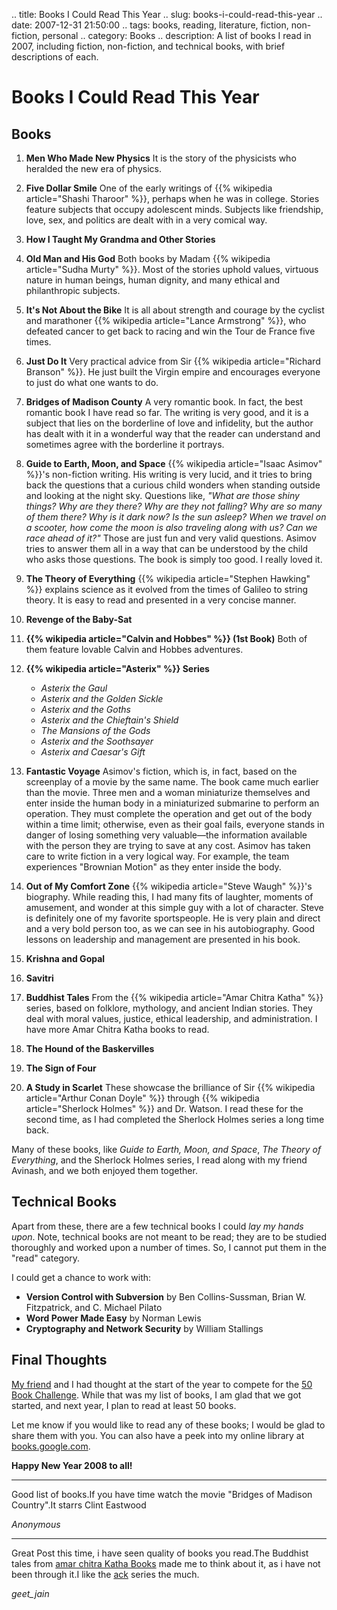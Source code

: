 .. title: Books I Could Read This Year
.. slug: books-i-could-read-this-year
.. date: 2007-12-31 21:50:00
.. tags: books, reading, literature, fiction, non-fiction, personal
.. category: Books
.. description: A list of books I read in 2007, including fiction, non-fiction, and technical books, with brief descriptions of each.

# Books I Could Read This Year

## Books

1. **Men Who Made New Physics**
    It is the story of the physicists who heralded the new era of physics.

2. **Five Dollar Smile**
    One of the early writings of {{% wikipedia article="Shashi Tharoor" %}}, perhaps when he was in college. Stories feature subjects that occupy adolescent minds. Subjects like friendship, love, sex, and politics are dealt with in a very comical way.

3. **How I Taught My Grandma and Other Stories**

4. **Old Man and His God**
    Both books by Madam {{% wikipedia article="Sudha Murty" %}}. Most of the stories uphold values, virtuous nature in human beings, human dignity, and many ethical and philanthropic subjects.

5. **It's Not About the Bike**
    It is all about strength and courage by the cyclist and marathoner {{% wikipedia article="Lance Armstrong" %}}, who defeated cancer to get back to racing and win the Tour de France five times.

6. **Just Do It**
    Very practical advice from Sir {{% wikipedia article="Richard Branson" %}}. He just built the Virgin empire and encourages everyone to just do what one wants to do.

7. **Bridges of Madison County**
    A very romantic book. In fact, the best romantic book I have read so far. The writing is very good, and it is a subject that lies on the borderline of love and infidelity, but the author has dealt with it in a wonderful way that the reader can understand and sometimes agree with the borderline it portrays.

8. **Guide to Earth, Moon, and Space**
    {{% wikipedia article="Isaac Asimov" %}}'s non-fiction writing. His writing is very lucid, and it tries to bring back the questions that a curious child wonders when standing outside and looking at the night sky. Questions like, *"What are those shiny things? Why are they there? Why are they not falling? Why are so many of them there? Why is it dark now? Is the sun asleep? When we travel on a scooter, how come the moon is also traveling along with us? Can we race ahead of it?"* Those are just fun and very valid questions. Asimov tries to answer them all in a way that can be understood by the child who asks those questions. The book is simply too good. I really loved it.

9. **The Theory of Everything**
    {{% wikipedia article="Stephen Hawking" %}} explains science as it evolved from the times of Galileo to string theory. It is easy to read and presented in a very concise manner.

10. **Revenge of the Baby-Sat**

11. **{{% wikipedia article="Calvin and Hobbes" %}} (1st Book)**
     Both of them feature lovable Calvin and Hobbes adventures.

12. **{{% wikipedia article="Asterix" %}} Series**
     - *Asterix the Gaul*
     - *Asterix and the Golden Sickle*
     - *Asterix and the Goths*
     - *Asterix and the Chieftain's Shield*
     - *The Mansions of the Gods*
     - *Asterix and the Soothsayer*
     - *Asterix and Caesar's Gift*

13. **Fantastic Voyage**
     Asimov's fiction, which is, in fact, based on the screenplay of a movie by the same name. The book came much earlier than the movie. Three men and a woman miniaturize themselves and enter inside the human body in a miniaturized submarine to perform an operation. They must complete the operation and get out of the body within a time limit; otherwise, even as their goal fails, everyone stands in danger of losing something very valuable—the information available with the person they are trying to save at any cost.
     Asimov has taken care to write fiction in a very logical way. For example, the team experiences "Brownian Motion" as they enter inside the body.

14. **Out of My Comfort Zone**
     {{% wikipedia article="Steve Waugh" %}}'s biography. While reading this, I had many fits of laughter, moments of amusement, and wonder at this simple guy with a lot of character. Steve is definitely one of my favorite sportspeople. He is very plain and direct and a very bold person too, as we can see in his autobiography. Good lessons on leadership and management are presented in his book.

15. **Krishna and Gopal**

16. **Savitri**

17. **Buddhist Tales**
     From the {{% wikipedia article="Amar Chitra Katha" %}} series, based on folklore, mythology, and ancient Indian stories. They deal with moral values, justice, ethical leadership, and administration.
     I have more Amar Chitra Katha books to read.

18. **The Hound of the Baskervilles**

19. **The Sign of Four**

20. **A Study in Scarlet**
     These showcase the brilliance of Sir {{% wikipedia article="Arthur Conan Doyle" %}} through {{% wikipedia article="Sherlock Holmes" %}} and Dr. Watson. I read these for the second time, as I had completed the Sherlock Holmes series a long time back.

Many of these books, like *Guide to Earth, Moon, and Space*, *The Theory of Everything*, and the Sherlock Holmes series, I read along with my friend Avinash, and we both enjoyed them together.

## Technical Books

Apart from these, there are a few technical books I could *lay my hands upon*. Note, technical books are not meant to be read; they are to be studied thoroughly and worked upon a number of times. So, I cannot put them in the "read" category.

I could get a chance to work with:
- **Version Control with Subversion** by Ben Collins-Sussman, Brian W. Fitzpatrick, and C. Michael Pilato
- **Word Power Made Easy** by Norman Lewis
- **Cryptography and Network Security** by William Stallings

## Final Thoughts

[My friend](http://aarthimuralidharan.blogspot.com) and I had thought at the start of the year to compete for the [50 Book Challenge](http://www.livejournal.com/community/50bookchallenge). While that was my list of books, I am glad that we got started, and next year, I plan to read at least 50 books.

Let me know if you would like to read any of these books; I would be glad to share them with you. You can also have a peek into my online library at [books.google.com](http://books.google.co.in/books?as_list=BDQiZH8QQiLL-oPzi3N_xARoUPZY8CAHGfBKJvMKvuOm5YfglkA8).

**Happy New Year 2008 to all!**


----


Good list of books.If you have time watch the movie "Bridges of Madison Country".It starrs Clint Eastwood

_Anonymous_

----


Great Post this time, i have seen quality of books you read.The Buddhist tales from <a href="http://www.infibeam.com/Books/Amar-Chitra-Katha-a.html" rel="nofollow">amar chitra Katha Books</a> made me to think about it, as i have not been through it.I like the <a href="http://www.infibeam.com/Books/Amar-Chitra-Katha-a.html" rel="nofollow">ack</a> series the much.

_geet_jain_